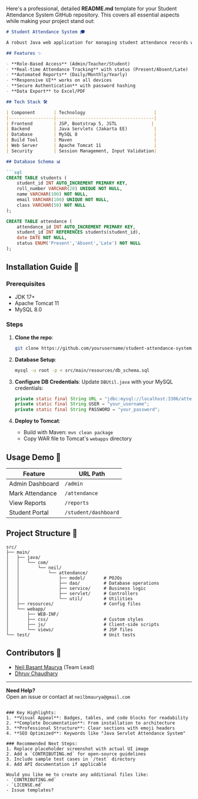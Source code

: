 Here's a professional, detailed **README.md** template for your Student Attendance System GitHub repository. This covers all essential aspects while making your project stand out:

```markdown
# Student Attendance System 🎓

A robust Java web application for managing student attendance records with secure authentication, real-time reporting, and database integration.

## Features ✨

- **Role-Based Access** (Admin/Teacher/Student)
- **Real-time Attendance Tracking** with status (Present/Absent/Late)
- **Automated Reports** (Daily/Monthly/Yearly)
- **Responsive UI** works on all devices
- **Secure Authentication** with password hashing
- **Data Export** to Excel/PDF

## Tech Stack 🛠️

| Component       | Technology                          |
|-----------------|-------------------------------------|
| Frontend        | JSP, Bootstrap 5, JSTL             |
| Backend         | Java Servlets (Jakarta EE)          |
| Database        | MySQL 8                             |
| Build Tool      | Maven                               |
| Web Server      | Apache Tomcat 11                    |
| Security        | Session Management, Input Validation|

## Database Schema 📊

```sql
CREATE TABLE students (
    student_id INT AUTO_INCREMENT PRIMARY KEY,
    roll_number VARCHAR(20) UNIQUE NOT NULL,
    name VARCHAR(100) NOT NULL,
    email VARCHAR(100) UNIQUE NOT NULL,
    class VARCHAR(50) NOT NULL
);

CREATE TABLE attendance (
    attendance_id INT AUTO_INCREMENT PRIMARY KEY,
    student_id INT REFERENCES students(student_id),
    date DATE NOT NULL,
    status ENUM('Present','Absent','Late') NOT NULL
);
```

## Installation Guide 🚀

### Prerequisites
- JDK 17+
- Apache Tomcat 11
- MySQL 8.0

### Steps
1. **Clone the repo**:
   ```bash
   git clone https://github.com/yourusername/student-attendance-system.git
   ```

2. **Database Setup**:
   ```bash
   mysql -u root -p < src/main/resources/db_schema.sql
   ```

3. **Configure DB Credentials**:
   Update `DBUtil.java` with your MySQL credentials:
   ```java
   private static final String URL = "jdbc:mysql://localhost:3306/attendance_system";
   private static final String USER = "your_username";
   private static final String PASSWORD = "your_password";
   ```

4. **Deploy to Tomcat**:
   - Build with Maven: `mvn clean package`
   - Copy WAR file to Tomcat's `webapps` directory

## Usage Demo 🎥

| Feature          | URL Path              |
|------------------|-----------------------|
| Admin Dashboard  | `/admin`              |
| Mark Attendance  | `/attendance`         |
| View Reports     | `/reports`            |
| Student Portal   | `/student/dashboard`  |

## Project Structure 📂

```
src/
├── main/
│   ├── java/
│   │   └── com/
│   │       └── neil/
│   │           └── attendance/
│   │               ├── model/       # POJOs
│   │               ├── dao/         # Database operations
│   │               ├── service/     # Business logic
│   │               ├── servlet/     # Controllers
│   │               └── util/        # Utilities
│   ├── resources/                   # Config files
│   └── webapp/
│       ├── WEB-INF/
│       ├── css/                     # Custom styles
│       ├── js/                      # Client-side scripts
│       └── views/                   # JSP files
└── test/                            # Unit tests
```

## Contributors 👥

- [Neil Basant Maurya](https://github.com/NeilMaurya) (Team Lead)
- [Dhruv Chaudhary]()

---

**Need Help?**  
Open an issue or contact at `neilbmaurya@gmail.com`
```

### Key Highlights:
1. **Visual Appeal**: Badges, tables, and code blocks for readability
2. **Complete Documentation**: From installation to architecture
3. **Professional Structure**: Clear sections with emoji headers
4. **SEO Optimized**: Keywords like "Java Servlet Attendance System"

### Recommended Next Steps:
1. Replace placeholder screenshot with actual UI image
2. Add a `CONTRIBUTING.md` for open-source guidelines
3. Include sample test cases in `/test` directory
4. Add API documentation if applicable

Would you like me to create any additional files like:
- `CONTRIBUTING.md`
- `LICENSE.md` 
- Issue templates?
